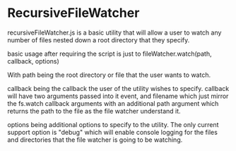RecursiveFileWatcher
=======

recursiveFileWatcher.js is a basic utility that will allow a user to watch any number of files nested
down a root directory that they specify.

basic usage after requiring the script is just to fileWatcher.watch(path, callback, options)

With path being the root directory or file that the user wants to watch.

callback being the callback the user of the utility wishes to specify.  callback will have two arguments passed into it event, and filename which just mirror the fs.watch callback arguments with
an additional path argument which returns the path to the file as the file watcher understand it.

options being additional options to specify to the utility.  The only current support option is "debug" which will enable console logging for the files and directories that the file watcher is going to be watching.
